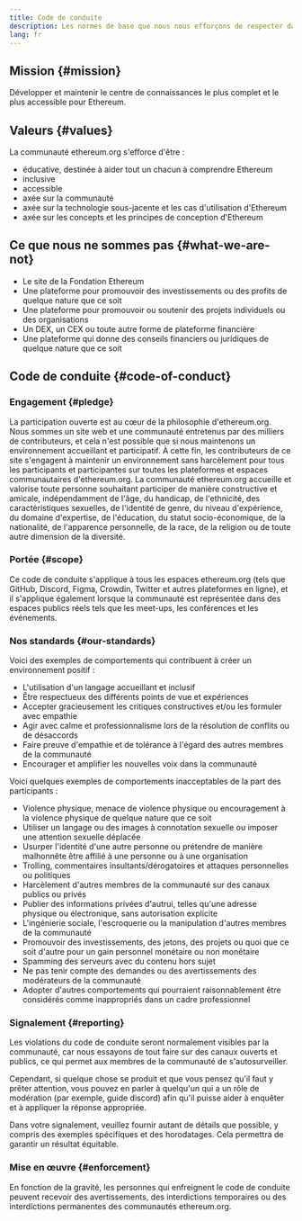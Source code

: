 ```yaml
---
title: Code de conduite
description: Les normes de base que nous nous efforçons de respecter dans les espaces ethereum.org.
lang: fr
---
```


## Mission {#mission}

Développer et maintenir le centre de connaissances le plus complet et le plus accessible pour Ethereum.

## Valeurs {#values}

La communauté ethereum.org s'efforce d'être :

- éducative, destinée à aider tout un chacun à comprendre Ethereum
- inclusive
- accessible
- axée sur la communauté
- axée sur la technologie sous-jacente et les cas d'utilisation d'Ethereum
- axée sur les concepts et les principes de conception d'Ethereum

## Ce que nous ne sommes pas {#what-we-are-not}

- Le site de la Fondation Ethereum
- Une plateforme pour promouvoir des investissements ou des profits de quelque nature que ce soit
- Une plateforme pour promouvoir ou soutenir des projets individuels ou des organisations
- Un DEX, un CEX ou toute autre forme de plateforme financière
- Une plateforme qui donne des conseils financiers ou juridiques de quelque nature que ce soit

## Code de conduite {#code-of-conduct}

### Engagement {#pledge}

La participation ouverte est au cœur de la philosophie d'ethereum.org. Nous sommes un site web et une communauté entretenus par des milliers de contributeurs, et cela n'est possible que si nous maintenons un environnement accueillant et participatif. À cette fin, les contributeurs de ce site s'engagent à maintenir un environnement sans harcèlement pour tous les participants et participantes sur toutes les plateformes et espaces communautaires d'ethereum.org. La communauté ethereum.org accueille et valorise toute personne souhaitant participer de manière constructive et amicale, indépendamment de l'âge, du handicap, de l'ethnicité, des caractéristiques sexuelles, de l'identité de genre, du niveau d'expérience, du domaine d'expertise, de l'éducation, du statut socio-économique, de la nationalité, de l'apparence personnelle, de la race, de la religion ou de toute autre dimension de la diversité.

### Portée {#scope}

Ce code de conduite s'applique à tous les espaces ethereum.org (tels que GitHub, Discord, Figma, Crowdin, Twitter et autres plateformes en ligne), et il s'applique également lorsque la communauté est représentée dans des espaces publics réels tels que les meet-ups, les conférences et les événements.

### Nos standards {#our-standards}

Voici des exemples de comportements qui contribuent à créer un environnement positif :

- L'utilisation d'un langage accueillant et inclusif
- Être respectueux des différents points de vue et expériences
- Accepter gracieusement les critiques constructives et/ou les formuler avec empathie
- Agir avec calme et professionnalisme lors de la résolution de conflits ou de désaccords
- Faire preuve d'empathie et de tolérance à l'égard des autres membres de la communauté
- Encourager et amplifier les nouvelles voix dans la communauté

Voici quelques exemples de comportements inacceptables de la part des participants :

- Violence physique, menace de violence physique ou encouragement à la violence physique de quelque nature que ce soit
- Utiliser un langage ou des images à connotation sexuelle ou imposer une attention sexuelle déplacée
- Usurper l'identité d'une autre personne ou prétendre de manière malhonnête être affilié à une personne ou à une organisation
- Trolling, commentaires insultants/dérogatoires et attaques personnelles ou politiques
- Harcèlement d'autres membres de la communauté sur des canaux publics ou privés
- Publier des informations privées d'autrui, telles qu'une adresse physique ou électronique, sans autorisation explicite
- L'ingénierie sociale, l'escroquerie ou la manipulation d'autres membres de la communauté
- Promouvoir des investissements, des jetons, des projets ou quoi que ce soit d'autre pour un gain personnel monétaire ou non monétaire
- Spamming des serveurs avec du contenu hors sujet
- Ne pas tenir compte des demandes ou des avertissements des modérateurs de la communauté
- Adopter d'autres comportements qui pourraient raisonnablement être considérés comme inappropriés dans un cadre professionnel

### Signalement {#reporting}

Les violations du code de conduite seront normalement visibles par la communauté, car nous essayons de tout faire sur des canaux ouverts et publics, ce qui permet aux membres de la communauté de s'autosurveiller.

Cependant, si quelque chose se produit et que vous pensez qu'il faut y prêter attention, vous pouvez en parler à quelqu'un qui a un rôle de modération (par exemple, guide discord) afin qu'il puisse aider à enquêter et à appliquer la réponse appropriée.

Dans votre signalement, veuillez fournir autant de détails que possible, y compris des exemples spécifiques et des horodatages. Cela permettra de garantir un résultat équitable.

### Mise en œuvre {#enforcement}

En fonction de la gravité, les personnes qui enfreignent le code de conduite peuvent recevoir des avertissements, des interdictions temporaires ou des interdictions permanentes des communautés ethereum.org.
